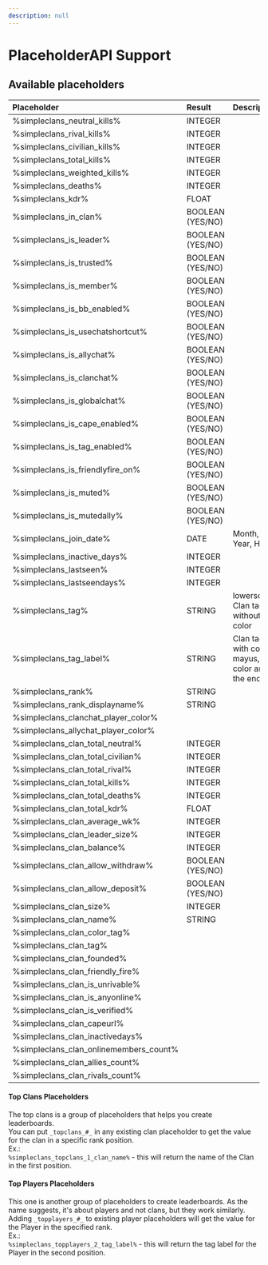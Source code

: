 ```yaml
---
description: null
---
```


# PlaceholderAPI Support

## Available placeholders

| Placeholder | Result | Description |  |
| :--- | :--- | :--- | :--- |
| %simpleclans\_neutral\_kills% | INTEGER |  |  |
| %simpleclans\_rival\_kills% | INTEGER |  |  |
| %simpleclans\_civilian\_kills% | INTEGER |  |  |
| %simpleclans\_total\_kills% | INTEGER |  |  |
| %simpleclans\_weighted\_kills% | INTEGER |  |  |
| %simpleclans\_deaths% | INTEGER |  |  |
| %simpleclans\_kdr% | FLOAT |  |  |
| %simpleclans\_in\_clan% | BOOLEAN \(YES/NO\) |  |  |
| %simpleclans\_is\_leader% | BOOLEAN \(YES/NO\) |  |  |
| %simpleclans\_is\_trusted% | BOOLEAN \(YES/NO\) |  |  |
| %simpleclans\_is\_member% | BOOLEAN \(YES/NO\) |  |  |
| %simpleclans\_is\_bb\_enabled% | BOOLEAN \(YES/NO\) |  |  |
| %simpleclans\_is\_usechatshortcut% | BOOLEAN \(YES/NO\) |  |  |
| %simpleclans\_is\_allychat% | BOOLEAN \(YES/NO\) |  |  |
| %simpleclans\_is\_clanchat% | BOOLEAN \(YES/NO\) |  |  |
| %simpleclans\_is\_globalchat% | BOOLEAN \(YES/NO\) |  |  |
| %simpleclans\_is\_cape\_enabled% | BOOLEAN \(YES/NO\) |  |  |
| %simpleclans\_is\_tag\_enabled% | BOOLEAN \(YES/NO\) |  |  |
| %simpleclans\_is\_friendlyfire\_on% | BOOLEAN \(YES/NO\) |  |  |
| %simpleclans\_is\_muted% | BOOLEAN \(YES/NO\) |  |  |
| %simpleclans\_is\_mutedally% | BOOLEAN \(YES/NO\) |  |  |
| %simpleclans\_join\_date% | DATE | Month, Day, Year, Hour |  |
| %simpleclans\_inactive\_days% | INTEGER |  |  |
| %simpleclans\_lastseen% | INTEGER |  |  |
| %simpleclans\_lastseendays% | INTEGER |  |  |
| %simpleclans\_tag% | STRING | lowerscored Clan tag without color |  |
| %simpleclans\_tag\_label% | STRING | Clan tag with correct mayus, color and at the end &c |  |
| %simpleclans\_rank% | STRING |  |  |
| %simpleclans\_rank\_displayname% | STRING |  |  |
| %simpleclans\_clanchat\_player\_color% |  |  |  |
| %simpleclans\_allychat\_player\_color% |  |  |  |
| %simpleclans\_clan\_total\_neutral% | INTEGER |  |  |
| %simpleclans\_clan\_total\_civilian% | INTEGER |  |  |
| %simpleclans\_clan\_total\_rival% | INTEGER |  |  |
| %simpleclans\_clan\_total\_kills% | INTEGER |  |  |
| %simpleclans\_clan\_total\_deaths% | INTEGER |  |  |
| %simpleclans\_clan\_total\_kdr% | FLOAT |  |  |
| %simpleclans\_clan\_average\_wk% | INTEGER |  |  |
| %simpleclans\_clan\_leader\_size% | INTEGER |  |  |
| %simpleclans\_clan\_balance% | INTEGER |  |  |
| %simpleclans\_clan\_allow\_withdraw% | BOOLEAN \(YES/NO\) |  |  |
| %simpleclans\_clan\_allow\_deposit% | BOOLEAN \(YES/NO\) |  |  |
| %simpleclans\_clan\_size% | INTEGER |  |  |
| %simpleclans\_clan\_name% | STRING |  |  |
| %simpleclans\_clan\_color\_tag% |  |  |  |
| %simpleclans\_clan\_tag% |  |  |  |
| %simpleclans\_clan\_founded% |  |  |  |
| %simpleclans\_clan\_friendly\_fire% |  |  |  |
| %simpleclans\_clan\_is\_unrivable% |  |  |  |
| %simpleclans\_clan\_is\_anyonline% |  |  |  |
| %simpleclans\_clan\_is\_verified% |  |  |  |
| %simpleclans\_clan\_capeurl% |  |  |  |
| %simpleclans\_clan\_inactivedays% |  |  |  |
| %simpleclans\_clan\_onlinemembers\_count% |  |  |  |
| %simpleclans\_clan\_allies\_count% |  |  |  |
| %simpleclans\_clan\_rivals\_count% |  |  |  |

#### Top Clans Placeholders

The top clans is a group of placeholders that helps you create leaderboards.  
You can put `_topclans_#_` in any existing clan placeholder to get the value for the clan in a specific rank position.  
Ex.:  
`%simpleclans_topclans_1_clan_name%` - this will return the name of the Clan in the first position.

#### Top Players Placeholders

This one is another group of placeholders to create leaderboards. As the name suggests, it's about players and not clans, but they work similarly.  
Adding `_topplayers_#_` to existing player placeholders will get the value for the Player in the specified rank.  
Ex.:  
`%simpleclans_topplayers_2_tag_label%` - this will return the tag label for the Player in the second position.

